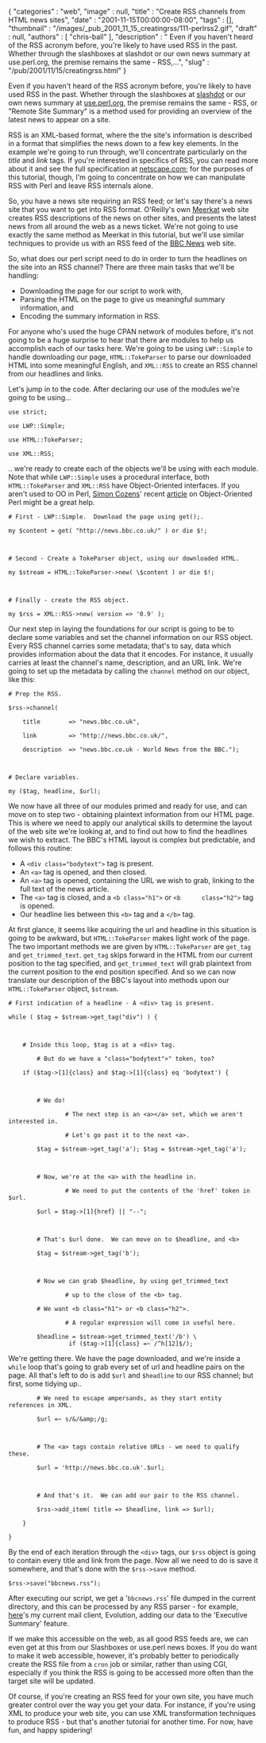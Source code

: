 {
   "categories" : "web",
   "image" : null,
   "title" : "Create RSS channels from HTML news sites",
   "date" : "2001-11-15T00:00:00-08:00",
   "tags" : [],
   "thumbnail" : "/images/_pub_2001_11_15_creatingrss/111-perlrss2.gif",
   "draft" : null,
   "authors" : [
      "chris-ball"
   ],
   "description" : " Even if you haven't heard of the RSS acronym before, you're likely to have used RSS in the past. Whether through the slashboxes at slashdot or our own news summary at use.perl.org, the premise remains the same - RSS,...",
   "slug" : "/pub/2001/11/15/creatingrss.html"
}



Even if you haven't heard of the RSS acronym before, you're likely to have used RSS in the past. Whether through the slashboxes at [slashdot](http://slashdot.org) or our own news summary at [use.perl.org](http://use.perl.org), the premise remains the same - RSS, or "Remote Site Summary" is a method used for providing an overview of the latest news to appear on a site.

RSS is an XML-based format, where the the site's information is described in a format that simplifies the news down to a few key elements. In the example we're going to run through, we'll concentrate particularly on the *title* and *link* tags. If you're interested in specifics of RSS, you can read more about it and see the full specification at [netscape.com](http://my.netscape.com/publish/formats/rss-spec-0.91.html); for the purposes of this tutorial, though, I'm going to concentrate on how we can manipulate RSS with Perl and leave RSS internals alone.

So, you have a news site requiring an RSS feed; or let's say there's a news site that you want to get into RSS format. O'Reilly's own [Meerkat](http://meerkat.oreillynet.com) web site creates RSS descriptions of the news on other sites, and presents the latest news from all around the web as a news ticket. We're not going to use exactly the same method as Meerkat in this tutorial, but we'll use similar techniques to provide us with an RSS feed of the [BBC News](http://news.bbc.co.uk/) web site.

So, what does our perl script need to do in order to turn the headlines on the site into an RSS channel? There are three main tasks that we'll be handling:

-   Downloading the page for our script to work with,
-   Parsing the HTML on the page to give us meaningful summary information, and
-   Encoding the summary information in RSS.

For anyone who's used the huge CPAN network of modules before, it's not going to be a huge surprise to hear that there are modules to help us accomplish each of our tasks here. We're going to be using `LWP::Simple` to handle downloading our page, `HTML::TokeParser` to parse our downloaded HTML into some meaningful English, and `XML::RSS` to create an RSS channel from our headlines and links.

Let's jump in to the code. After declaring our use of the modules we're going to be using...


    use strict;

    use LWP::Simple;

    use HTML::TokeParser;

    use XML::RSS;

.. we're ready to create each of the objects we'll be using with each module. Note that while `LWP::Simple` uses a procedural interface, both `HTML::TokeParser` and `XML::RSS` have Object-Oriented interfaces. If you aren't used to OO in Perl, [Simon Cozens](/authors/simon-cozens)' recent [article](/pub/2001/11/07/ooperl.html) on Object-Oriented Perl might be a great help.


    # First - LWP::Simple.  Download the page using get();.

    my $content = get( "http://news.bbc.co.uk/" ) or die $!;



    # Second - Create a TokeParser object, using our downloaded HTML.

    my $stream = HTML::TokeParser->new( \$content ) or die $!;



    # Finally - create the RSS object. 

    my $rss = XML::RSS->new( version => '0.9' );

Our next step in laying the foundations for our script is going to be to declare some variables and set the channel information on our RSS object. Every RSS channel carries some metadata; that's to say, data which provides information about the data that it encodes. For instance, it usually carries at least the channel's name, description, and an URL link. We're going to set up the metadata by calling the `channel` method on our object, like this:


    # Prep the RSS.

    $rss->channel(

        title        => "news.bbc.co.uk",

        link         => "http://news.bbc.co.uk/",

        description  => "news.bbc.co.uk - World News from the BBC.");



    # Declare variables.

    my ($tag, headline, $url);

We now have all three of our modules primed and ready for use, and can move on to step two - obtaining plaintext information from our HTML page. This is where we need to apply our analytical skills to determine the layout of the web site we're looking at, and to find out how to find the headlines we wish to extract. The BBC's HTML layout is complex but predictable, and follows this routine:

-   A `<div class="bodytext">` tag is present.
-   An `<a>` tag is opened, and then closed.
-   An `<a>` tag is opened, containing the URL we wish to grab, linking to the full text of the news article.
-   The `<a>` tag is closed, and a `<b class="h1">` or `<b      class="h2">` tag is opened.
-   Our headline lies between this `<b>` tag and a `</b>` tag.

At first glance, it seems like acquiring the url and headline in this situation is going to be awkward, but `HTML::TokeParser` makes light work of the page. The two important methods we are given by `HTML::TokeParser` are `get_tag` and `get_trimmed_text`.
`get_tag` skips forward in the HTML from our current position to the tag specified, and `get_trimmed_text` will grab plaintext from the current position to the end position specified. And so we can now translate our description of the BBC's layout into methods upon our `HTML::TokeParser` object, `$stream`.


    # First indication of a headline - A <div> tag is present.

    while ( $tag = $stream->get_tag("div") ) {



        # Inside this loop, $tag is at a <div> tag.

            # But do we have a "class="bodytext">" token, too? 

        if ($tag->[1]{class} and $tag->[1]{class} eq 'bodytext') {



            # We do! 

                    # The next step is an <a></a> set, which we aren't interested in.  

                    # Let's go past it to the next <a>.

            $tag = $stream->get_tag('a'); $tag = $stream->get_tag('a');

            

            # Now, we're at the <a> with the headline in.

                    # We need to put the contents of the 'href' token in $url.

            $url = $tag->[1]{href} || "--";

            

            # That's $url done.  We can move on to $headline, and <b>

            $tag = $stream->get_tag('b');



            # Now we can grab $headline, by using get_trimmed_text 

                    # up to the close of the <b> tag.

            # We want <b class="h1"> or <b class="h2">.  

                    # A regular expression will come in useful here. 

            $headline = $stream->get_trimmed_text('/b') \ 
                     if ($tag->[1]{class} =~ /^h[12]$/); 

We're getting there. We have the page downloaded, and we're inside a `while` loop that's going to grab every set of url and headline pairs on the page. All that's left to do is add `$url` and `$headline` to our RSS channel; but first, some tidying up..


            # We need to escape ampersands, as they start entity references in XML.

            $url =~ s/&/&amp;/g;

        

            # The <a> tags contain relative URLs - we need to qualify these.

            $url = 'http://news.bbc.co.uk'.$url;

            

            # And that's it.  We can add our pair to the RSS channel. 

            $rss->add_item( title => $headline, link => $url);

        }

    }

By the end of each iteration through the `<div>` tags, our `$rss` object is going to contain every title and link from the page. Now all we need to do is save it somewhere, and that's done with the `$rss->save` method.


    $rss->save("bbcnews.rss");

After executing our script, we get a '`bbcnews.rss`' file dumped in the current directory, and this can be processed by any RSS parser - for example, [here](http://printf.net/evobbc.jpg)'s my current mail client, Evolution, adding our data to the 'Executive Summary' feature.

If we make this accessible on the web, as all good RSS feeds are, we can even get at this from our Slashboxes or use.perl news boxes. If you do want to make it web accessible, however, it's probably better to periodically create the RSS file from a `cron` job or similar, rather than using CGI, especially if you think the RSS is going to be accessed more often than the target site will be updated.

Of course, if you're creating an RSS feed for your own site, you have much greater control over the way you get your data. For instance, if you're using XML to produce your web site, you can use XML transformation techniques to produce RSS - but that's another tutorial for another time. For now, have fun, and happy spidering!
